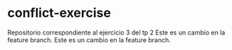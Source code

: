 # conflict-exercise
Repositorio correspondiente al ejercicio 3 del tp 2 
Este es un cambio en la feature branch.
Este es un cambio en la feature branch. 
